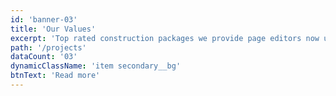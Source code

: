 ```yaml
---
id: 'banner-03'
title: 'Our Values'
excerpt: 'Top rated construction packages we provide page editors now use Lorem as their default model text'
path: '/projects'
dataCount: '03'
dynamicClassName: 'item secondary__bg'
btnText: 'Read more'
---
```

